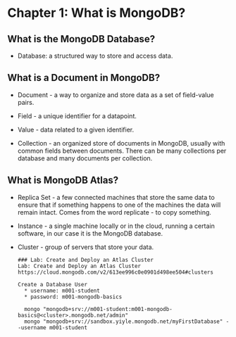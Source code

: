 # Chapter 1: What is MongoDB?
## What is the MongoDB Database?
* Database: a structured way to store and access data.  

## What is a Document in MongoDB?
* Document - a way to organize and store data as a set of field-value pairs.
* Field - a unique identifier for a datapoint.

* Value - data related to a given identifier.

* Collection - an organized store of documents in MongoDB, usually with common fields between documents. There can be many collections per database and many documents per collection.

## What is MongoDB Atlas?
* Replica Set - a few connected machines that store the same data to ensure that if something happens to one of the machines the data will remain intact. Comes from the word replicate - to copy something.

* Instance - a single machine locally or in the cloud, running a certain software, in our case it is the MongoDB database.

* Cluster - group of servers that store your data.

  ```
  ### Lab: Create and Deploy an Atlas Cluster
  Lab: Create and Deploy an Atlas Cluster
  https://cloud.mongodb.com/v2/613ee996c0e0901d498ee504#clusters
  
  Create a Database User
    * username: m001-student
    * password: m001-mongodb-basics

    mongo "mongodb+srv://m001-student:m001-mongodb-basics@<cluster>.mongodb.net/admin"
    mongo "mongodb+srv://sandbox.yiyle.mongodb.net/myFirstDatabase" --username m001-student

  ```
